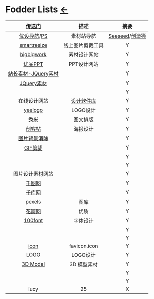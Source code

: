 <script src="../../js/JQuery/jquery.min.js" type="text/javascript"></script>
<script type="text/javascript" charset="utf-8">
  // Creating custom :external selector
  $.expr[':'].external = function(obj){
      return !obj.href.match(/^mailto\:/)
              && (obj.hostname != location.hostname);
  };    
  
  $(function(){
    // Add 'external' CSS class to all external links
    $('a:external').addClass('external');

    // turn target into target=_blank for elements w external class
    $(".external").attr('target','_blank');

  })
</script>

# Fodder Lists  [←](../index.md)

| [传送门](../../navigation.md#fodder) | 描述 | 摘要 |
|:---:|:---:|:---:|
| [优设导航](https://hao.uisdc.com/)/[PS](../../Doc/Web/Photoshop.md) | 素材站导航 | [Seeseed](https://www.seeseed.com/)/[创造狮](http://chuangzaoshi.com/index) |
| [smartresize](https://www.smartresize.com/) | 线上图片剪裁工具 | Y |
| [bigbigwork](https://www.bigbigwork.com/) | 素材设计网站 | Y |
| [优品PPT](http://www.ypppt.com/) | PPT设计网站 | Y |
| [站长素材-JQuery素材](http://sc.chinaz.com/tag_jiaoben/tupianlunbo.html) |  | Y |
| [JQuery素材](https://www.jq22.com/) |  | Y |
| []() |  | Y |
| 在线设计网站 | [设计软件库](https://www.fxxkmakeding.xyz/) | Y |
| [yeelogo](http://yeelogo.com/#/) | LOGO设计 | Y |
| [秀米](https://xiumi.us/#/) | 图文排版 | Y |
| [创客帖](https://www.chuangkit.com/designtools/startdesign) | 海报设计 | Y |
| [图片背景消除](https://www.remove.bg/zh) |  | Y |
| [GIF剪裁](https://www.tutieshi.com/cut/) |  | Y |
| []() |  | Y |
| []() |  | Y |
| 图片设计素材网站 |  | Y |
| [千图网](https://www.58pic.com/) |  | Y |
| [千库网](https://588ku.com/) |  | Y |
| [pexels](https://www.pexels.com/) | 图库 | Y |
| [花瓣网](https://huaban.com/) | 优质 | Y |
| [100font](https://www.100font.com/) | 字体设计 | Y |
| []() |  | Y |
| []() |  | Y |
| [icon](icon.md) | favicon.icon | Y |
| [LOGO](LOGO.md) | LOGO设计 | Y |
| [3D Model](3D_model.md) | 3D 模型素材 | Y |
| []() |  | Y |
| []() |  | Y |
| lucy | 25 | X |
